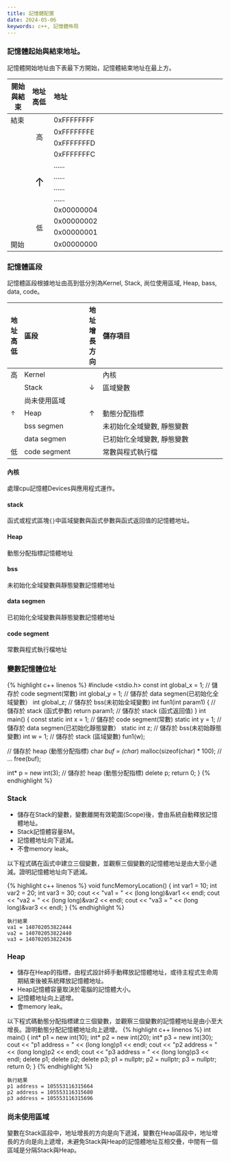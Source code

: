 ```yaml
---
title: 記憶體配置
date: 2024-05-06
keywords: c++, 記憶體佈局
---
```



### 記憶體起始與結束地址。
記憶體開始地址由下表最下方開始，記憶體結束地址在最上方。


<table class="custom-table">
  <thead>
    <tr>
      <th align="center" width="10%">開始與結束</th>
      <th align="left" width="10%">地址高低</th>
      <th align="left">地址</th>
    </tr>  
  </thead>
  <tbody>
    <tr>
        <td>結束</td>
        <td align="center" rowspan="4" width="5%" style="vertical-align: middle;">
          高
        </td>
        <td>0xFFFFFFFF</td>
    </tr>
    <tr><td></td><td>0xFFFFFFFE</td></tr>
    <tr><td></td><td>0xFFFFFFFD</td></tr>
    <tr><td></td><td>0xFFFFFFFC</td></tr>
    <tr>
      <td></td>
      <td align="center" rowspan="4" width="5%" style="vertical-align: middle;">
          <span style="font-size: 20pt">&#8593;</span>
      </td>
      <td>......</td></tr>
    <tr><td></td><td>......</td></tr>
    <tr><td></td><td>......</td></tr>
    <tr><td></td><td>......</td></tr>
    <tr>
      <td></td>
      <td align="center" rowspan="4" width="5%" style="vertical-align: middle;">
          低
      </td>
      <td>0x00000004</td></tr>
    <tr><td></td><td>0x00000002</td></tr>
    <tr><td></td><td>0x00000001</td></tr>
    <tr><td>開始</td><td>0x00000000</td></tr>
  </tbody>
</table>

### 記憶體區段

記憶體區段根據地址由高到低分別為Kernel, Stack, 尚位使用區域, Heap, bass, data, code。

<table class="custom-table">
  <thead>
    <tr>
      <th align="center" width="5%">地址高低</th>
      <th align="left" width="30%">區段</th>
      <th align="left" width="5%">地址增長方向</th>
      <th align="left">儲存項目</th>
    </tr>    
  </thead>
  <tbody>
    <tr>
      <td>高</td>
      <td>Kernel</td>
      <td></td>
      <td>內核</td>
    </tr>
    <tr>
      <td rowspan="5" style="vertical-align: middle;">
          <span style="font-size: 10pt">&#8593;</span>
      </td>
      <td>Stack</td>
      <td>&#8595;</td>
      <td>區域變數</td>
    </tr>
    <tr>
      <td>尚未使用區域</td>
      <td></td>
      <td></td>
    </tr>
    <tr>
      <td>Heap</td>
      <td>&#8593;</td>
      <td>動態分配指標</td>
    </tr>
    <tr>
      <td>bss segmen</td>
      <td></td>
      <td>未初始化全域變數, 靜態變數</td>
    </tr>
    <tr>
      <td>data segmen</td>
      <td></td>
      <td>已初始化全域變數, 靜態變數</td>
    </tr>
    <tr>
      <td>低</td>    
      <td>code segment</td>
      <td></td>
      <td>常數與程式執行檔</td>
    </tr>
  </tbody>                
</table>

#### 內核

處理cpu記憶體Devices與應用程式運作。

#### stack

函式或程式區塊`{}`中區域變數與函式參數與函式返回值的記憶體地址。

#### Heap

動態分配指標記憶體地址

#### bss

未初始化全域變數與靜態變數記憶體地址

#### data segmen

已初始化全域變數與靜態變數記憶體地址

#### code segment

常數與程式執行檔地址

### 變數記憶體位址

{% highlight c++ linenos %}
#include <stdio.h>
const int global_x = 1;  // 儲存於 code segment(常數)
int global_y = 1;        // 儲存於 data segmen(已初始化全域變數）
int global_z;            // 儲存於 bss(未初始全域變數)
int fun1(int param1) {	 // 儲存於 stack (函式參數)
	return param1; // 儲存於 stack (函式返回值)
}
int main() {
  const static int x = 1; // 儲存於 code segment(常數)
  static int y = 1;       // 儲存於 data segmen(已初始化靜態變數）
  static int z;           // 儲存於 bss(未初始靜態變數)
  int w = 1;              // 儲存於 stack (區域變數)
  fun1(w);

  // 儲存於 heap (動態分配指標)
  char *buf = (char*) malloc(sizeof(char) * 100);
  // ...
  free(buf);

  int* p = new int(3); // 儲存於 heap (動態分配指標)
  delete p;
  return 0;
}
{% endhighlight %}

### Stack
* 儲存在Stack的變數，變數離開有效範圍(Scope)後，會由系統自動釋放記憶體地址。
* Stack記憶體容量8M。
* 記憶體地址向下遞減。
* 不會memory leak。

以下程式碼在函式中建立三個變數，並觀察三個變數的記憶體地址是由大至小遞減。證明記憶體地址向下遞減。

{% highlight c++ linenos %}
void funcMemoryLocation() {
    int var1 = 10;
    int var2 = 20;
    int var3 = 30;
    cout << "va1 = " << (long long)&var1 << endl;
    cout << "va2 = " << (long long)&var2 << endl;
    cout << "va3 = " << (long long)&var3 << endl;
}
{% endhighlight %}
```
執行結果
va1 = 140702053822444
va2 = 140702053822440
va3 = 140702053822436
```

### Heap
* 儲存在Heap的指標，由程式設計師手動釋放記憶體地址，或待主程式生命周期結束後被系統釋放記憶體地址。
* Heap記憶體容量取決於電腦的記憶體大小。
* 記憶體地址向上遞增。
* 會memory leak。

以下程式碼動態分配指標建立三個變數，並觀察三個變數的記憶體地址是由小至大增長。證明動態分配記憶體地址向上遞增。
{% highlight c++ linenos %}
int main() {
    int* p1 = new int(10);
    int* p2 = new int(20);
    int* p3 = new int(30);
    cout << "p1 address = " << (long long)p1 << endl;
    cout << "p2 address = " << (long long)p2 << endl;
    cout << "p3 address = " << (long long)p3 << endl;
    delete p1;
    delete p2;
    delete p3;
    p1 = nullptr;
    p2 = nullptr;
    p3 = nullptr;
    return 0;
}
{% endhighlight %}
```
執行結果
p1 address = 105553116315664
p2 address = 105553116315680
p3 address = 105553116315696
```

### 尚未使用區域

變數在Stack區段中，地址增長的方向是向下遞減，變數在Heap區段中，地址增長的方向是向上遞增，未避免Stack與Heap的記憶體地址互相交疊，中間有一個區域是分隔Stack與Heap。